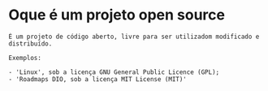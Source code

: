 # Oque é um projeto open source

	É um projeto de código aberto, livre para ser utilizadom modificado e distribuído.

	Exemplos:

	- 'Linux', sob a licença GNU General Public Licence (GPL);
	- 'Roadmaps DIO, sob a licença MIT License (MIT)'
